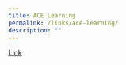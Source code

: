 ```yaml
---
title: ACE Learning
permalink: /links/ace-learning/
description: ""
---
```


<a href="https://www.ace-learning.com">Link</a>